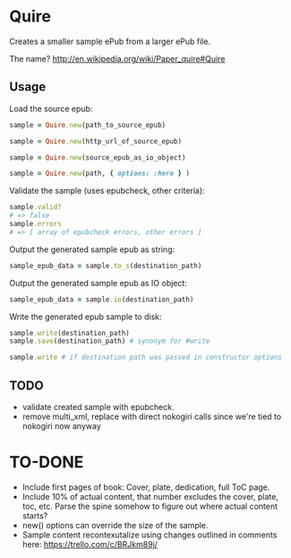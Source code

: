 # Quire

Creates a smaller sample ePub from a larger ePub file.

The name? http://en.wikipedia.org/wiki/Paper_quire#Quire

## Usage

Load the source epub:

```ruby
sample = Quire.new(path_to_source_epub)

sample = Quire.new(http_url_of_source_epub)

sample = Quire.new(source_epub_as_io_object)

sample = Quire.new(path, { options: :here } )
```

Validate the sample (uses epubcheck, other criteria):

```ruby
sample.valid?
# => false
sample.errors
# => [ array of epubcheck errors, other errors ]
```

Output the generated sample epub as string:

```ruby
sample_epub_data = sample.to_s(destination_path)
```

Output the generated sample epub as IO object:

```ruby
sample_epub_data = sample.io(destination_path)
```

Write the generated epub sample to disk:

```ruby
sample.write(destination_path)
sample.save(destination_path) # synonym for #write

sample.write # if destination path was passed in constructor options
```

## TODO

* validate created sample with epubcheck.
* remove multi_xml, replace with direct nokogiri calls since we're tied to nokogiri now anyway

# TO-DONE

* Include first pages of book: Cover, plate, dedication, full ToC page.
* Include 10% of actual content, that number excludes the cover, plate, toc, etc. Parse the spine somehow to figure out where actual content starts?
* new() options can override the size of the sample.
* Sample content recontexutalize using changes outlined in comments here: https://trello.com/c/BRJkm89j/
